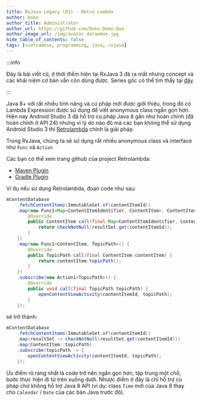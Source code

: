 ```yaml
---
title: RxJava Legacy (01) - Retro Lambda
author: Doko
author_title: Administrator
author_url: https://github.com/Doko-Demo-Doa
author_image_url: /img/avatar_doraemon.jpg
hide_table_of_contents: false
tags: [vietnamese, programming, java, rxjava]
---
```


:::info

Đây là bài viết cũ, ở thời điểm hiện tại RxJava 3 đã ra mắt nhưng concept và các khái niệm cơ bản vẫn còn dùng được. Series gốc có thể tìm thấy tại [đây](https://github.com/mgp/effective-rxjava).

:::

Java 8+ với rất nhiều tính năng và cú pháp mới được giới thiệu, trong đó có Lambda Expression được sử dụng để viết anonymous class ngắn gọn hơn. Hiện nay Android Studio 3 đã hỗ trợ cú pháp Java 8 gần như hoàn chỉnh (đã hoàn chỉnh ở API 24) nhưng vì lý do nào đó mà các bạn không thể sử dụng Android Studio 3 thì [Retrolambda](https://github.com/orfjackal/retrolambda) chính là giải pháp.

<!--truncate-->

Trong RxJava, chúng ta sẽ sử dụng rất nhiều anonymous class và interface như <code>Func</code> và <code>Action</code>

Các bạn có thể xem trang github của project Retrolambda:

- [Maven Plugin](https://github.com/orfjackal/retrolambda)
- [Gradle Plugin](https://github.com/evant/gradle-retrolambda)

Ví dụ nếu sử dụng Retrolambda, đoạn code như sau:

```java
mContentDatabase
    .fetchContentItems(ImmutableSet.of(contentItemId))
    .map(new Func1<Map<ContentItemIdentifier, ContentItem>, ContentItem>() {
        @Override
        public ContentItem call(final Map<ContentItemIdentifier, ContentItem> resultSet) {
            return checkNotNull(resultSet.get(contentItemId));
        }
    })
    .map(new Func1<ContentItem, TopicPath>() {
        @Override
        public TopicPath call(final ContentItem contentItem) {
            return contentItem.topicPath();
        }
    })
    .subscribe(new Action1<TopicPath>() {
        @Override
        public void call(final TopicPath topicPath) {
            openContentViewActivity(contentItemId, topicPath);
        }
    });
```

sẽ trở thành:

```java
mContentDatabase
    .fetchContentItems(ImmutableSet.of(contentItemId))
    .map(resultSet -> checkNotNull(resultSet.get(contentItemId)))
    .map(ContentItem::topicPath)
    .subscribe(topicPath -> {
        openContentViewActivity(contentItemId, topicPath);
    });
```

Ưu điểm rõ ràng nhất là code trở nên ngắn gọn hơn, tập trung một chỗ, bước thực hiện đi từ trên xuống dưới. Nhược điểm ở đây là chỉ hỗ trợ cú pháp chứ không hỗ trợ Java 8 API (ví dụ: class `Time` mới của Java 8 thay cho `Calendar` / `Date` của các bản Java trước đó).
